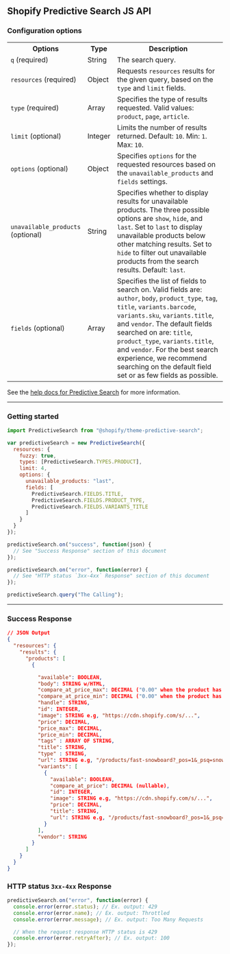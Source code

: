 ## Shopify Predictive Search JS API

### Configuration options

<table>
  <tr>
    <th width="30%">Options</th>
    <th>Type</th>
    <th>Description</th>
  </tr>
  <tr>
    <td><code>q</code> (required)</td>
    <td>String</td>
    <td>The search query.</td>
  </tr>
  <tr>
    <td><code>resources</code> (required)</td>
    <td>Object</td>
    <td>Requests <code>resources</code> results for the given query, based on the <code>type</code> and <code>limit</code> fields.</td>
  </tr>
  <tr>
    <td><code>type</code> (required)</td>
    <td>Array</td>
    <td>Specifies the type of results requested. Valid values: <code>product</code>, <code>page</code>, <code>article</code>.</td>
  </tr>
  <tr>
    <td><code>limit</code> (optional)</td>
    <td>Integer</td>
    <td>Limits the number of results returned. Default: <code>10</code>. Min:  <code>1</code>. Max: <code>10</code>.</td>
  </tr>
  <tr>
    <td><code>options</code> (optional)</td>
    <td>Object</td>
    <td>Specifies <code>options</code> for the requested resources based on the <code>unavailable_products</code> and <code>fields</code> settings.</td>
  </tr>
  <tr>
    <td><code>unavailable_products</code> (optional)</td>
    <td>String</td>
    <td>Specifies whether to display results for unavailable products. The three possible options are <code>show</code>, <code>hide</code>, and <code>last</code>. Set to <code>last</code> to display unavailable products below other matching results.  Set to <code>hide</code> to filter out unavailable products from the search results. Default: <code>last</code>.</td>
  </tr>
  <tr>
    <td><code>fields</code> (optional)</td>
    <td>Array</td>
    <td>Specifies the list of fields to search on.  Valid fields are: <code>author</code>, <code>body</code>, <code>product_type</code>, <code>tag</code>, <code>title</code>, <code>variants.barcode</code>, <code>variants.sku</code>, <code>variants.title</code>, and <code>vendor</code>.  The default fields searched on are: <code>title</code>, <code>product_type</code>, <code>variants.title</code>, and <code>vendor</code>.  For the best search experience, we recommend searching on the default field set or as few fields as possible.</td>
  </tr>
</table>

See the [help docs for Predictive Search](https://help.shopify.com/en/themes/development/predictive-search) for more information.

---

### Getting started

```javascript
import PredictiveSearch from "@shopify/theme-predictive-search";

var predictiveSearch = new PredictiveSearch({
  resources: {
    fuzzy: true,
    types: [PredictiveSearch.TYPES.PRODUCT],
    limit: 4,
    options: {
      unavailable_products: "last",
      fields: [
        PredictiveSearch.FIELDS.TITLE,
        PredictiveSearch.FIELDS.PRODUCT_TYPE,
        PredictiveSearch.FIELDS.VARIANTS_TITLE
      ]
    }
  }
});

predictiveSearch.on("success", function(json) {
  // See "Success Response" section of this document
});

predictiveSearch.on("error", function(error) {
  // See "HTTP status `3xx-4xx` Response" section of this document
});

predictiveSearch.query("The Calling");
```

---

### Success Response

```json
// JSON Output
{
  "resources": {
    "results": {
      "products": [
        {

          "available": BOOLEAN,
          "body": STRING w/HTML,
          "compare_at_price_max": DECIMAL ("0.00" when the product has no variants with a "compare_at_price"),
          "compare_at_price_min": DECIMAL ("0.00" when the product has no variants with a "compare_at_price"),
          "handle": STRING,
          "id": INTEGER,
          "image": STRING e.g, "https://cdn.shopify.com/s/...",
          "price": DECIMAL,
          "price_max": DECIMAL,
          "price_min": DECIMAL,
          "tags" : ARRAY OF STRING,
          "title": STRING,
          "type" : STRING,
          "url": STRING e.g, "/products/fast-snowboard?_pos=1&_psq=snowb&_ss=e&_v=1.0",
          "variants": [
            {
              "available": BOOLEAN,
              "compare_at_price": DECIMAL (nullable),
              "id": INTEGER,
              "image": STRING e.g, "https://cdn.shopify.com/s/...",
              "price": DECIMAL,
              "title": STRING,
              "url": STRING e.g, "/products/fast-snowboard?_pos=1&_psq=snowb&_ss=e&_v=1.0"
            }
          ],
          "vendor": STRING
        }
      ]
    }
  }
}
```

### HTTP status `3xx-4xx` Response

```js
predictiveSearch.on("error", function(error) {
  console.error(error.status); // Ex. output: 429
  console.error(error.name); // Ex. output: Throttled
  console.error(error.message); // Ex. output: Too Many Requests

  // When the request response HTTP status is 429
  console.error(error.retryAfter); // Ex. output: 100
});
```
